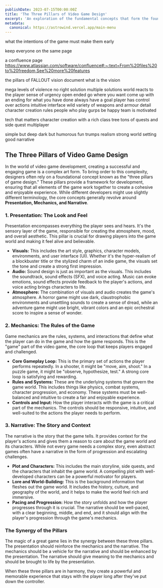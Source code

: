 ```yaml
---
publishDate: 2023-07-15T00:00:00Z
title: 'The Three Pillars of Video Game Design'
excerpt: 'An exploration of the fundamental concepts that form the foundation of compelling and immersive video games: Presentation, Mechanics, and Narrative.'
metadata:
  canonical: https://astrowind.vercel.app/main-menu
---
```


what the intentions of the game 
must make them early

keep everyone on the same page

a confluence page
https://www.atlassian.com/software/confluence#:~:text=From%20files%20to%20freedom,See%20more%20features

the pillars of FALLOUT vision document
what is the vision

mega levels of violence
no right solution
multiple solutions
world reacts to the player
sense of urgency
open ended
go where you want
come up with an ending for what you have done
always have a goal 
player has control over actions
intuitive interface
wild variety of weapons and armour 
detail character creation rules
people who play gurps be happy
team is motivated 

tech that matters
character creation with a rich class tree 
tons of quests and side quest
multiplayer

simple but deep
dark but humorous
fun trumps realism 
strong world setting 
good narrative




## The Three Pillars of Video Game Design

In the world of video game development, creating a successful and engaging game is a complex art form. To bring order to this complexity, designers often rely on a foundational concept known as the "three pillars of game design." These pillars provide a framework for development, ensuring that all elements of the game work together to create a cohesive and enjoyable experience. While different developers might use slightly different terminology, the core concepts generally revolve around **Presentation, Mechanics, and Narrative**.

### 1. Presentation: The Look and Feel

Presentation encompasses everything the player sees and hears. It's the sensory layer of the game, responsible for creating the atmosphere, mood, and overall aesthetic. This pillar is crucial for drawing players into the game world and making it feel alive and believable.

*   **Visuals:** This includes the art style, graphics, character models, environments, and user interface (UI). Whether it's the hyper-realism of a blockbuster title or the stylized charm of an indie game, the visuals set the tone and create a strong first impression.
*   **Audio:** Sound design is just as important as the visuals. This includes the soundtrack, sound effects (SFX), and voice acting. Music can evoke emotions, sound effects provide feedback to the player's actions, and voice acting brings characters to life.
*   **Atmosphere:** The combination of visuals and audio creates the game's atmosphere. A horror game might use dark, claustrophobic environments and unsettling sounds to create a sense of dread, while an adventure game might use bright, vibrant colors and an epic orchestral score to inspire a sense of wonder.

### 2. Mechanics: The Rules of the Game

Game mechanics are the rules, systems, and interactions that define what the player can do in the game and how the game responds. This is the "game" part of the video game, the core loop that keeps players engaged and challenged.

*   **Core Gameplay Loop:** This is the primary set of actions the player performs repeatedly. In a shooter, it might be "move, aim, shoot." In a puzzle game, it might be "observe, hypothesize, test." A strong core loop is satisfying and rewarding.
*   **Rules and Systems:** These are the underlying systems that govern the game world. This includes things like physics, combat systems, character progression, and economy. These systems must be well-balanced and intuitive to create a fair and enjoyable experience.
*   **Controls and Input:** How the player interacts with the game is a critical part of the mechanics. The controls should be responsive, intuitive, and well-suited to the actions the player needs to perform.

### 3. Narrative: The Story and Context

The narrative is the story that the game tells. It provides context for the player's actions and gives them a reason to care about the game world and its characters. While not every game needs a complex story, even abstract games often have a narrative in the form of progression and escalating challenges.

*   **Plot and Characters:** This includes the main storyline, side quests, and the characters that inhabit the game world. A compelling plot with well-developed characters can be a powerful motivator for players.
*   **Lore and World-Building:** This is the background information that fleshes out the game world. It includes the history, culture, and geography of the world, and it helps to make the world feel rich and immersive.
*   **Pacing and Progression:** How the story unfolds and how the player progresses through it is crucial. The narrative should be well-paced, with a clear beginning, middle, and end, and it should align with the player's progression through the game's mechanics.

### The Synergy of the Pillars

The magic of a great game lies in the synergy between these three pillars. The presentation should reinforce the mechanics and the narrative. The mechanics should be a vehicle for the narrative and should be enhanced by the presentation. The narrative should give meaning to the mechanics and should be brought to life by the presentation.

When these three pillars are in harmony, they create a powerful and memorable experience that stays with the player long after they've put down the controller.
